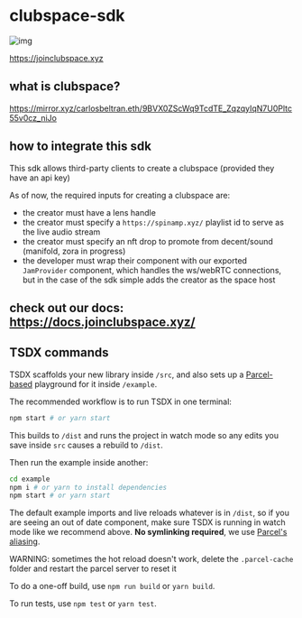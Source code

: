 # clubspace-sdk

![img](https://mirror-media.imgix.net/publication-images/ZDLiXq321T6iGhd9B35EJ.png?height=563&width=1126&h=563&w=1126&auto=compress)

https://joinclubspace.xyz

## what is clubspace?
https://mirror.xyz/carlosbeltran.eth/9BVX0ZScWq9TcdTE_ZqzqyIqN7U0Pltc55v0cz_niJo

## how to integrate this sdk
This sdk allows third-party clients to create a clubspace (provided they have an api key)

As of now, the required inputs for creating a clubspace are:
- the creator must have a lens handle
- the creator must specify a `https://spinamp.xyz/` playlist id to serve as the live audio stream
- the creator must specify an nft drop to promote from decent/sound (manifold, zora in progress)
- the developer must wrap their component with our exported `JamProvider` component, which handles the ws/webRTC connections, but in the case of the sdk simple adds the creator as the space host

## check out our docs: https://docs.joinclubspace.xyz/

## TSDX commands

TSDX scaffolds your new library inside `/src`, and also sets up a [Parcel-based](https://parceljs.org) playground for it inside `/example`.

The recommended workflow is to run TSDX in one terminal:

```bash
npm start # or yarn start
```

This builds to `/dist` and runs the project in watch mode so any edits you save inside `src` causes a rebuild to `/dist`.

Then run the example inside another:

```bash
cd example
npm i # or yarn to install dependencies
npm start # or yarn start
```

The default example imports and live reloads whatever is in `/dist`, so if you are seeing an out of date component, make sure TSDX is running in watch mode like we recommend above. **No symlinking required**, we use [Parcel's aliasing](https://parceljs.org/module_resolution.html#aliases).

WARNING: sometimes the hot reload doesn't work, delete the `.parcel-cache` folder and restart the parcel server to reset it

To do a one-off build, use `npm run build` or `yarn build`.

To run tests, use `npm test` or `yarn test`.

